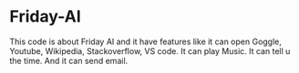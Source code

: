 # Friday-AI
This code is about Friday AI and it have features like it can open Goggle, Youtube, Wikipedia, Stackoverflow, VS code. It can play Music. It can tell u the time. And it can send email.

